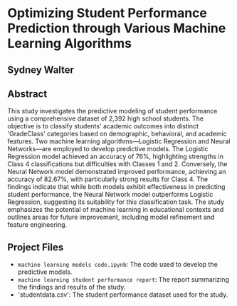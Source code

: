 # Optimizing Student Performance Prediction through Various Machine Learning Algorithms

## Sydney Walter

## Abstract
This study investigates the predictive modeling of student performance 
using a comprehensive dataset of 2,392 high school students. The objective 
is to classify students' academic outcomes into distinct 'GradeClass' 
categories based on demographic, behavioral, and academic features. Two 
machine learning algorithms—Logistic Regression and Neural Networks—are 
employed to develop predictive models. The Logistic Regression model 
achieved an accuracy of 76%, highlighting strengths in Class 4 
classifications but difficulties with Classes 1 and 2. Conversely, the 
Neural Network model demonstrated improved performance, achieving an 
accuracy of 82.67%, with particularly strong results for Class 4. The 
findings indicate that while both models exhibit effectiveness in 
predicting student performance, the Neural Network model outperforms 
Logistic Regression, suggesting its suitability for this classification 
task. The study emphasizes the potential of machine learning in 
educational contexts and outlines areas for future improvement, including 
model refinement and feature engineering.

## Project Files
- `machine learning models code.ipynb`: The code used to develop the 
predictive models.
- `machine learning student performance report`: The report summarizing 
the findings and results of the study.
- 'studentdata.csv': The student performance dataset used for the study.

